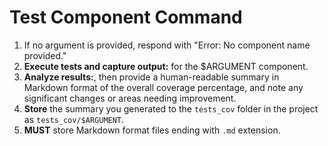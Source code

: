 # Test Component Command

1. If no argument is provided, respond with "Error: No component name provided."
2. **Execute tests and capture output:** for the $ARGUMENT component.
3. **Analyze results:**, then provide a human-readable summary in Markdown
   format of the overall coverage percentage, and note any significant changes
   or areas needing improvement.
4. **Store** the summary you generated to the `tests_cov` folder in the project
   as `tests_cov/$ARGUMENT`.
5. **MUST** store Markdown format files ending with `.md` extension.
